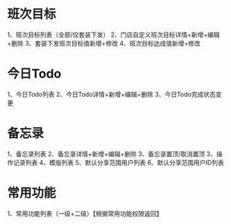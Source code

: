 # 班次目标
1、班次目标列表（全部/仅套装下发）
2、门店自定义班次目标详情+新增+编辑+删除
3、套装下发班次目标值新增+修改
4、班次目标达成值新增+修改

# 今日Todo
1、今日Todo列表
2、今日Todo详情+新增+编辑+删除
3、今日Todo完成状态变更

# 备忘录
1、备忘录列表
2、备忘录详情+新增+编辑+删除
3、备忘录置顶/取消置顶
3、操作记录列表
4、模版列表
5、默认分享范围用户列表
6、默认分享范围用户ID列表

# 常用功能
1、常用功能列表（一级+二级）【根据常用功能权限返回】


#